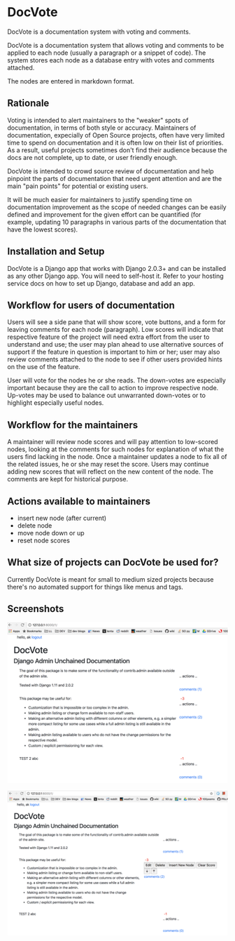 # DocVote
DocVote is a documentation system with voting and comments.

DocVote is a documentation system that allows voting and comments to be applied to each node
(usually a paragraph or a snippet of code). The system stores each node as a database entry
with votes and comments attached.

The nodes are entered in markdown format.

## Rationale

Voting is intended to alert maintainers to the "weaker" spots of documentation, in terms of
both style or accuracy. Maintainers of documentation, expecially of Open Source projects,
often have very limited time to spend on documentation and it is often low on their list of
priorities. As a result, useful projects sometimes don't find their audience because the docs
are not complete, up to date, or user friendly enough.

DocVote is intended to crowd source review of documentation and help pinpoint the parts of
documentation that need urgent attention and are the main "pain points" for potential or
existing users.

It will be much easier for maintainers to justify spending time on documentation improvement
as the scope of needed changes can be easily defined and improvement for the given effort can
be quantified (for example, updating 10 paragraphs in various parts of the documentation that
have the lowest scores).

## Installation and Setup

DocVote is a Django app that works with Django 2.0.3+ and can be installed as any other
Django app. You will need to self-host it. Refer to your hosting service docs on how to set
up Django, database and add an app.

## Workflow for users of documentation

Users will see a side pane that will show score, vote buttons, and a form for leaving
comments for each node (paragraph). Low scores will indicate that respective feature of the
project will need extra effort from the user to understand and use; the user may plan ahead
to use alternative sources of support if the feature in question is important to him or her;
user may also review comments attached to the node to see if other users provided hints on
the use of the feature.

User will vote for the nodes he or she reads. The down-votes are especially important because
they are the call to action to improve respective node. Up-votes may be used to balance out
unwarranted down-votes or to highlight especially useful nodes.

## Workflow for the maintainers

A maintainer will review node scores and will pay attention to low-scored nodes, looking at
the comments for such nodes for explanation of what the users find lacking in the node. Once
a maintainer updates a node to fix all of the related issues, he or she may reset the score.
Users may continue adding new scores that will reflect on the new content of the node. The
comments are kept for historical purpose.

## Actions available to maintainers

 - insert new node (after current)
 - delete node
 - move node down or up
 - reset node scores

## What size of projects can DocVote be used for?

Currently DocVote is meant for small to medium sized projects because there's no automated
support for things like menus and tags.

## Screenshots

![](https://github.com/akulakov/doc-vote/raw/master/screenshots/Screen%20Shot%202018-02-28%20at%2011.31.56%20AM.png)

![](https://github.com/akulakov/doc-vote/raw/master/screenshots/Screen%20Shot%202018-02-28%20at%2011.32.27%20AM.png)
